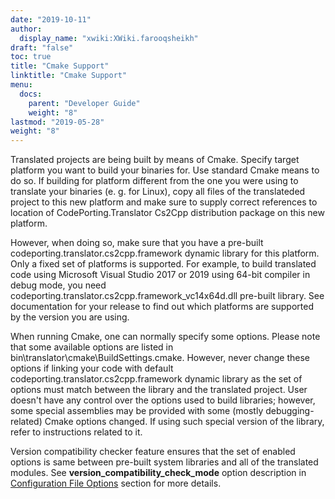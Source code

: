 ```yaml
---
date: "2019-10-11"
author:
  display_name: "xwiki:XWiki.farooqsheikh"
draft: "false"
toc: true
title: "Cmake Support"
linktitle: "Cmake Support"
menu:
  docs:
    parent: "Developer Guide"
    weight: "8"
lastmod: "2019-05-28"
weight: "8"
---
```


Translated projects are being built by means of Cmake. Specify target platform you want to build your binaries for. Use standard Cmake means to do so. If building for platform different from the one you were using to translate your binaries (e. g. for Linux), copy all files of the translateded project to this new platform and make sure to supply correct references to location of CodePorting.Translator Cs2Cpp distribution package on this new platform.

However, when doing so, make sure that you have a pre-built codeporting.translator.cs2cpp.framework dynamic library for this platform. Only a fixed set of platforms is supported. For example, to build translated code using Microsoft Visual Studio 2017 or 2019 using 64-bit compiler in debug mode, you need codeporting.translator.cs2cpp.framework_vc14x64d.dll pre-built library. See documentation for your release to find out which platforms are supported by the version you are using.

When running Cmake, one can normally specify some options. Please note that some available options are listed in bin\translator\cmake\BuildSettings.cmake. However, never change these options if linking your code with default codeporting.translator.cs2cpp.framework dynamic library as the set of options must match between the library and the translated project. User doesn't have any control over the options used to build libraries; however, some special assemblies may be provided with some (mostly debugging-related) Cmake options changed. If using such special version of the library, refer to instructions related to it.

Version compatibility checker feature ensures that the set of enabled options is same between pre-built system libraries and all of the translated modules. See **version_compatibility_check_mode** option description in [Configuration File Options](/translator/cs2cpp/developer-guide/codeporting-translator-cs2cpp-configuration-file/configuration-file-options/) section for more details.